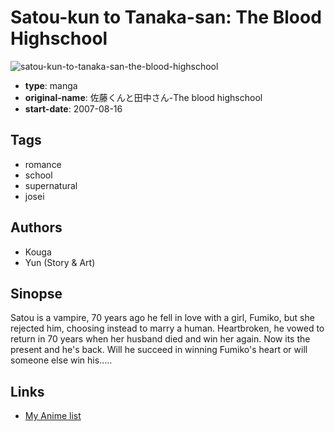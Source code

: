 # Satou-kun to Tanaka-san: The Blood Highschool

![satou-kun-to-tanaka-san-the-blood-highschool](https://cdn.myanimelist.net/images/manga/3/157892.jpg)

-   **type**: manga
-   **original-name**: 佐藤くんと田中さん-The blood highschool
-   **start-date**: 2007-08-16

## Tags

-   romance
-   school
-   supernatural
-   josei

## Authors

-   Kouga
-   Yun (Story & Art)

## Sinopse

Satou is a vampire, 70 years ago he fell in love with a girl, Fumiko, but she rejected him, choosing instead to marry a human. Heartbroken, he vowed to return in 70 years when her husband died and win her again. Now its the present and he's back. Will he succeed in winning Fumiko's heart or will someone else win his.....

## Links

-   [My Anime list](https://myanimelist.net/manga/16498/Satou-kun_to_Tanaka-san__The_Blood_Highschool)
